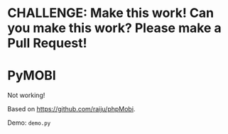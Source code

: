 # CHALLENGE: Make this work! Can you make this work? Please make a Pull Request!

# PyMOBI

Not working!

Based on https://github.com/raiju/phpMobi.

Demo: `demo.py`
